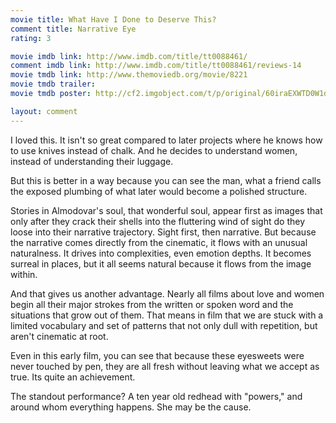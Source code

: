 ```yaml
---
movie title: What Have I Done to Deserve This?
comment title: Narrative Eye
rating: 3

movie imdb link: http://www.imdb.com/title/tt0088461/
comment imdb link: http://www.imdb.com/title/tt0088461/reviews-14
movie tmdb link: http://www.themoviedb.org/movie/8221
movie tmdb trailer: 
movie tmdb poster: http://cf2.imgobject.com/t/p/original/60iraEXWTD0W1dcS9BO3VO9I7BX.jpg

layout: comment
---
```


I loved this. It isn't so great compared to later projects where he knows how to use knives instead of chalk. And he decides to understand women, instead of understanding their luggage.

But this is better in a way because you can see the man, what a friend calls the exposed plumbing of what later would become a polished structure.

Stories in Almodovar's soul, that wonderful soul, appear first as images that only after they crack their shells into the fluttering wind of sight do they loose into their narrative trajectory. Sight first, then narrative. But because the narrative comes directly from the cinematic, it flows with an unusual naturalness. It drives into complexities, even emotion depths. It becomes surreal in places, but it all seems natural because it flows from the image within.

And that gives us another advantage. Nearly all films about love and women begin all their major strokes from the written or spoken word and the situations that grow out of them. That means in film that we are stuck with a limited vocabulary and set of patterns that not only dull with repetition, but aren't cinematic at root.

Even in this early film, you can see that because these eyesweets were never touched by pen, they are all fresh without leaving what we accept as true. Its quite an achievement.

The standout performance? A ten year old redhead with "powers," and around whom everything happens. She may be the cause.